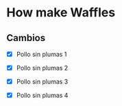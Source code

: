 # How make Waffles

## Cambios 

- [X] Pollo sin plumas 1
- [X] Pollo sin plumas 2
- [X] Pollo sin plumas 3
- [X] Pollo sin plumas 4

